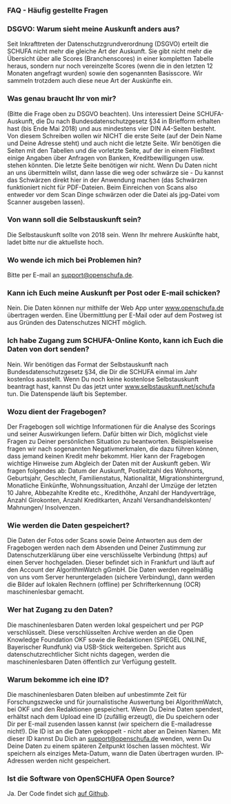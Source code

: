 ### FAQ - Häufig gestellte Fragen

### DSGVO: Warum sieht meine Auskunft anders aus?

Seit Inkrafttreten der Datenschutzgrundverordnung (DSGVO) erteilt die SCHUFA nicht mehr die gleiche Art der Auskunft. Sie gibt  nicht mehr die Übersicht über alle Scores (Branchenscores) in einer kompletten Tabelle heraus, sondern nur noch vereinzelte Scores (wenn die in den letzten 12 Monaten angefragt wurden) sowie den sogenannten Basisscore. Wir sammeln trotzdem auch diese neue Art der Auskünfte ein.


### Was genau braucht Ihr von mir?

(Bitte die Frage oben zu DSGVO beachten). Uns interessiert Deine SCHUFA-Auskunft, die Du nach Bundesdatenschutzgesetz §34 in Briefform erhalten hast (bis Ende Mai 2018) und aus mindestens vier DIN A4-Seiten besteht. Von diesem Schreiben wollen wir NICHT die erste Seite (auf der Dein Name und Deine Adresse steht) und auch nicht die letzte Seite. Wir benötigen die Seiten mit den Tabellen und die vorletzte Seite, auf der in einem Fließtext einige Angaben über Anfragen von Banken, Kreditbewilligungen usw. stehen könnten. Die letzte Seite benötigen wir nicht. Wenn Du Daten nicht an uns übermitteln willst, dann lasse die weg oder schwärze sie - Du kannst das Schwärzen direkt hier in der Anwendung machen (das Schwärzen funktioniert nicht für PDF-Dateien. Beim Einreichen von Scans also entweder vor dem Scan Dinge schwärzen oder die Datei als jpg-Datei vom Scanner ausgeben lassen).

### Von wann soll die Selbstauskunft sein?

Die Selbstauskunft sollte von 2018 sein. Wenn Ihr mehrere Auskünfte habt, ladet bitte nur die aktuellste hoch.

### Wo wende ich mich bei Problemen hin?

Bitte per E-mail an [support@openschufa.de](mailto:support@openschufa.de).

### Kann ich Euch meine Auskunft per Post oder E-mail schicken?

Nein. Die Daten können nur mithilfe der Web App unter www.openschufa.de übertragen werden. Eine Übermittlung per E-Mail oder auf dem Postweg ist aus Gründen des Datenschutzes NICHT möglich.

### Ich habe Zugang zum SCHUFA-Online Konto, kann ich Euch die Daten von dort senden?

Nein. Wir benötigen das Format der Selbstauskunft nach Bundesdatenschutzgesetz §34, die Dir die SCHUFA einmal im Jahr kostenlos ausstellt. Wenn Du noch keine kostenlose Selbstauskunft beantragt hast, kannst Du das jetzt unter www.selbstauskunft.net/schufa tun. Die Datenspende läuft bis September.

### Wozu dient der Fragebogen?

Der Fragebogen soll wichtige Informationen für die Analyse des Scorings und seiner Auswirkungen liefern. Dafür bitten wir Dich, möglichst viele Fragen zu Deiner persönlichen Situation zu beantworten. Beispielsweise fragen wir nach sogenannten Negativmerkmalen, die dazu führen können, dass jemand keinen Kredit mehr bekommt. Hier kann der Fragebogen wichtige Hinweise zum Abgleich der Daten mit der Auskunft geben. Wir fragen folgendes ab: Datum der Auskunft, Postleitzahl des Wohnorts, Geburtsjahr, Geschlecht, Familienstatus, Nationalität, Migrationshintergrund, Monatliche Einkünfte, Wohnungssituation, Anzahl der Umzüge der letzten 10 Jahre, Abbezahlte Kredite etc., Kredithöhe, Anzahl der Handyverträge, Anzahl Girokonten, Anzahl Kreditkarten, Anzahl Versandhandelskonten/ Mahnungen/ Insolvenzen.

### Wie werden die Daten gespeichert?

Die Daten der Fotos oder Scans sowie Deine Antworten aus dem der Fragebogen  werden nach dem Absenden und Deiner Zustimmung zur Datenschutzerklärung über eine verschlüsselte Verbindung (https) auf einen Server hochgeladen. Dieser befindet sich in Frankfurt und läuft auf den Account der AlgorithmWatch gGmbH. Die Daten werden regelmäßig von uns vom Server heruntergeladen (sichere Verbindung), dann werden die Bilder auf lokalen Rechnern (offline) per Schrifterkennung (OCR) maschinenlesbar gemacht.

### Wer hat Zugang zu den Daten?

Die maschinenlesbaren Daten werden lokal gespeichert und per PGP verschlüsselt. Diese verschlüsselten Archive werden an die Open Knowledge Foundation OKF sowie die Redaktionen (SPIEGEL ONLINE, Bayerischer Rundfunk) via USB-Stick weitergeben. Spricht aus datenschutzrechtlicher Sicht nichts dagegen, werden die maschinenlesbaren Daten öffentlich zur Verfügung gestellt.

### Warum bekomme ich eine ID?

Die maschinenlesbaren Daten bleiben auf unbestimmte Zeit für Forschungszwecke und für journalistische Auswertung bei AlgorithmWatch, bei OKF und den Redaktionen gespeichert. Wenn Du Deine Daten spendest, erhältst nach dem Upload eine ID (zufällig erzeugt), die Du speichern oder Dir per E-mail zusenden lassen kannst (wir speichern die E-mailadresse nicht!). Die ID ist an die Daten gekoppelt - nicht aber an Deinen Namen. Mit dieser ID kannst Du Dich an support@openschufa.de wenden, wenn Du Deine Daten zu einem späteren Zeitpunkt löschen lassen möchtest. Wir speichern als einziges Meta-Datum, wann die Daten übertragen wurden. IP-Adressen werden nicht gespeichert.

### Ist die Software von OpenSCHUFA Open Source?

Ja. Der Code findet sich [auf Github](https://github.com/algorithmwatch/openschufa).
